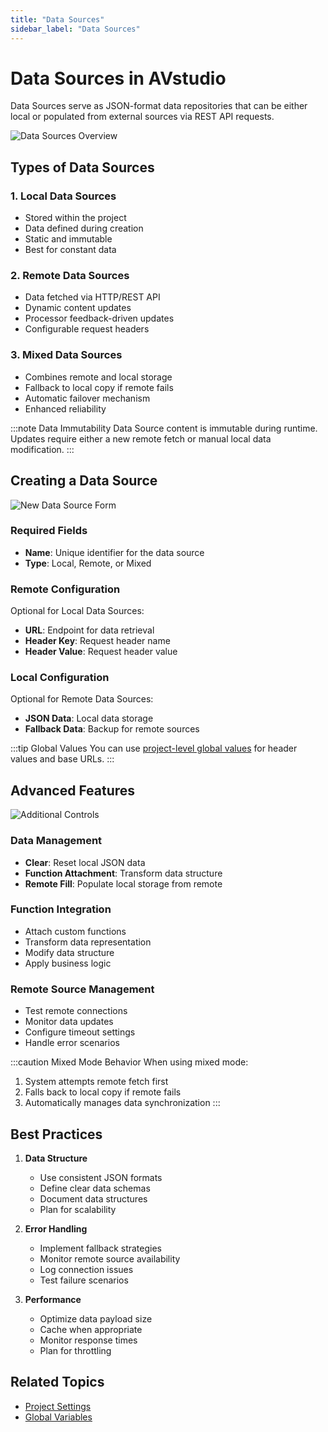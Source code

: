 ```yaml
---
title: "Data Sources"
sidebar_label: "Data Sources"
---
```


# Data Sources in AVstudio

Data Sources serve as JSON-format data repositories that can be either local or populated from external sources via REST API requests.

![Data Sources Overview](./img/avstudio-datasources.png)

## Types of Data Sources

### 1. Local Data Sources
- Stored within the project
- Data defined during creation
- Static and immutable
- Best for constant data

### 2. Remote Data Sources
- Data fetched via HTTP/REST API
- Dynamic content updates
- Processor feedback-driven updates
- Configurable request headers

### 3. Mixed Data Sources
- Combines remote and local storage
- Fallback to local copy if remote fails
- Automatic failover mechanism
- Enhanced reliability

:::note Data Immutability
Data Source content is immutable during runtime. Updates require either a new remote fetch or manual local data modification.
:::

## Creating a Data Source

![New Data Source Form](./img/avstudio-datasource-new.png)

### Required Fields
- **Name**: Unique identifier for the data source
- **Type**: Local, Remote, or Mixed

### Remote Configuration
Optional for Local Data Sources:
- **URL**: Endpoint for data retrieval
- **Header Key**: Request header name
- **Header Value**: Request header value

### Local Configuration
Optional for Remote Data Sources:
- **JSON Data**: Local data storage
- **Fallback Data**: Backup for remote sources

:::tip Global Values
You can use [project-level global values](project-settings.md) for header values and base URLs.
:::

## Advanced Features

![Additional Controls](./img/avstudio-datasource-additional-controls.png)

### Data Management
- **Clear**: Reset local JSON data
- **Function Attachment**: Transform data structure
- **Remote Fill**: Populate local storage from remote

### Function Integration
- Attach custom functions
- Transform data representation
- Modify data structure
- Apply business logic

### Remote Source Management
- Test remote connections
- Monitor data updates
- Configure timeout settings
- Handle error scenarios

:::caution Mixed Mode Behavior
When using mixed mode:
1. System attempts remote fetch first
2. Falls back to local copy if remote fails
3. Automatically manages data synchronization
:::

## Best Practices

1. **Data Structure**
   - Use consistent JSON formats
   - Define clear data schemas
   - Document data structures
   - Plan for scalability

2. **Error Handling**
   - Implement fallback strategies
   - Monitor remote source availability
   - Log connection issues
   - Test failure scenarios

3. **Performance**
   - Optimize data payload size
   - Cache when appropriate
   - Monitor response times
   - Plan for throttling

## Related Topics

- [Project Settings](../project-settings/project-settings.md)
- [Global Variables](../variables/variables.md)
